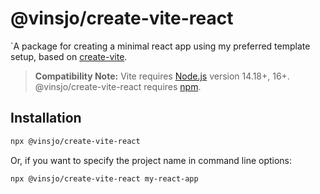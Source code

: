 # @vinsjo/create-vite-react

`A package for creating a minimal react app using my preferred template setup, based on [create-vite](https://github.com/vitejs/vite/tree/main/packages/create-vite).

> **Compatibility Note:**
> Vite requires [Node.js](https://nodejs.org/en/) version 14.18+, 16+.
> @vinsjo/create-vite-react requires [npm](https://www.npmjs.com/).

## Installation

```bash
npx @vinsjo/create-vite-react
```

Or, if you want to specify the project name in command line options:

```bash
npx @vinsjo/create-vite-react my-react-app
```
